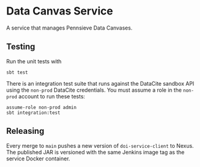 # Data Canvas Service

A service that manages Pennsieve Data Canvases. 

## Testing

Run the unit tests with

    sbt test

There is an integration test suite that runs against the DataCite sandbox API using the `non-prod` DataCite credentials. You must assume a role in the `non-prod` account to run these tests:

    assume-role non-prod admin
    sbt integration:test

## Releasing

Every merge to `main` pushes a new version of `doi-service-client` to Nexus. The published JAR is versioned with the same Jenkins image tag as the service Docker container.
